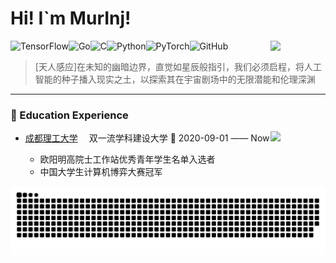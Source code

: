 # Hi! I`m MurInj!

<img align="right" width="88" src="https://github.com/murInJ/murInJ/blob/main/assert/chara.png" />

![TensorFlow](https://img.shields.io/badge/TensorFlow-%23FF6F00.svg?style=for-the-badge&logo=TensorFlow&logoColor=white)![Go](https://img.shields.io/badge/go-%2300ADD8.svg?style=for-the-badge&logo=go&logoColor=white)![C](https://img.shields.io/badge/c-%2300599C.svg?style=for-the-badge&logo=c&logoColor=white)![Python](https://img.shields.io/badge/python-3670A0?style=for-the-badge&logo=python&logoColor=ffdd54)![PyTorch](https://img.shields.io/badge/PyTorch-%23EE4C2C.svg?style=for-the-badge&logo=PyTorch&logoColor=white)![GitHub](https://img.shields.io/badge/github-%23121011.svg?style=for-the-badge&logo=github&logoColor=white)



> [天人感应]在未知的幽暗边界，直觉如星辰般指引，我们必须启程，将人工智能的种子播入现实之土，以探索其在宇宙剧场中的无限潜能和伦理深渊

-----------------

### 🏢 Education Experience

<img align="right" width="88" src="https://www.cdut.edu.cn/__local/C/7B/23/62653F5B103D730D5CF631D8032_ADC706A3_193C4.png" />

- [成都理工大学](https://www.cdut.edu.cn/) &emsp;双一流学科建设大学 📌 2020-09-01 —— Now
  
  - 欧阳明高院士工作站优秀青年学生名单入选者
  - 中国大学生计算机博弈大赛冠军

<picture>
  <source media="(prefers-color-scheme: dark)" srcset="https://raw.githubusercontent.com/murInJ/murInJ/output/github-contribution-grid-snake-dark.svg">
  <source media="(prefers-color-scheme: light)" srcset="https://raw.githubusercontent.com/murInJ/murInJ/output/github-contribution-grid-snake.svg">
  <img alt="github contribution grid snake animation" src="https://raw.githubusercontent.com/murInJ/murInJ/output/github-contribution-grid-snake.svg">
</picture>
